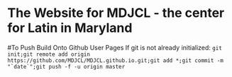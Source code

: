 # The Website for MDJCL - the center for Latin in Maryland

#To Push Build Onto Github User Pages
If git is not already initialized:
 ``git init;git remote add origin https://github.com/MDJCL/MDJCL.github.io.git;git add *;git commit -m "`date`";git push -f -u origin master``
